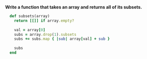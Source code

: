 **Write a function that takes an array and returns all of its subsets.**

  ```ruby
    def subsets(array)
      return [[]] if array.empty?
    
      val = array[0]
      subs = array.drop(1).subsets
      subs += subs.map { |sub| array[val] + sub }
    
      subs
    end
  ```

